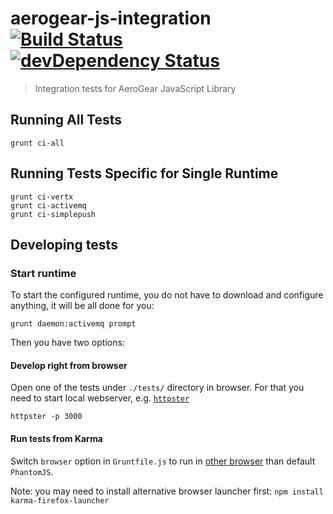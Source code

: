 # aerogear-js-integration [![Build Status](https://travis-ci.org/aerogear/aerogear-js.png)](https://travis-ci.org/aerogear/aerogear-js) [![devDependency Status](https://david-dm.org/aerogear/aerogear-js-integration/dev-status.png)](https://david-dm.org/aerogear/aerogear-js-integration#info=devDependencies) #

> Integration tests for AeroGear JavaScript Library

## Running All Tests

    grunt ci-all

## Running Tests Specific for Single Runtime

    grunt ci-vertx
    grunt ci-activemq
    grunt ci-simplepush

## Developing tests

### Start runtime

To start the configured runtime, you do not have to download and configure anything, it will be all done for you:

    grunt daemon:activemq prompt

Then you have two options:

#### Develop right from browser

Open one of the tests under `./tests/` directory in browser. For that you need to start local webserver, e.g. [`httpster`](http://simbco.github.io/httpster/)

    httpster -p 3000

#### Run tests from Karma

Switch `browser` option in `Gruntfile.js` to run in [other browser](http://karma-runner.github.io/0.8/config/browsers.html) than default `PhantomJS`.

Note: you may need to install alternative browser launcher first: `npm install karma-firefox-launcher`
